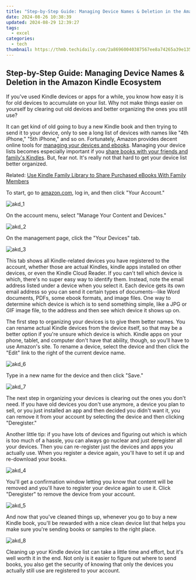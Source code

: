 ```yaml
---
title: "Step-by-Step Guide: Managing Device Names & Deletion in the Amazon Kindle Ecosystem"
date: 2024-08-26 10:38:39
updated: 2024-08-29 12:39:27
tags:
  - excel
categories:
  - tech
thumbnail: https://thmb.techidaily.com/2a86960040387567ee8a74265a39e135c9493f594810dac12c910c9d9ffd0bfb.jpg
---
```


## Step-by-Step Guide: Managing Device Names & Deletion in the Amazon Kindle Ecosystem

If you've used Kindle devices or apps for a while, you know how easy it is for old devices to accumulate on your list. Why not make things easier on yourself by clearing out old devices and better organizing the ones you still use?

 It can get kind of old going to buy a new Kindle book and then trying to send it to your device, only to see a long list of devices with names like "4th iPhone," "5th iPhone," and so on. Fortunately, Amazon provides decent online tools for [managing your devices and ebooks](https://some-knowledge.techidaily.com/in-2024-how-to-upgrade-your-mac-with-macos-sierra-simplified/). Managing your device lists becomes especially important if you [share books with your friends and family's Kindles](https://fox-blue.techidaily.com/new-the-ultimate-guide-capturing-internet-radio-with-14-methods-for-2024/). But, fear not. It's really not that hard to get your device list better organized.

Related: [Use Kindle Family Library to Share Purchased eBooks With Family Members](https://youtube-data.techidaily.com/onomy-gurus-essential-chefs-to-subscribe-to/) 

 To start, go to [amazon.com](https://www.amazon.com/?tag=hotoge-20&ascsubtag=UUhtgUeUpU218160&asc%5Frefurl=https%3A%2F%2Fwww.howtogeek.com%2F266772%2Fhow-to-rename-and-remove-kindle-devices-on-your-amazon-account%2F&asc%5Fcampaign=Short-Term), log in, and then click "Your Account."

![akd_1](https://static1.howtogeekimages.com/wordpress/wp-content/uploads/2016/08/akd_1.png) 

 On the account menu, select "Manage Your Content and Devices."

![akd_2](https://static1.howtogeekimages.com/wordpress/wp-content/uploads/2016/08/akd_2.png) 

 On the management page, click the "Your Devices" tab.

![akd_3](https://static1.howtogeekimages.com/wordpress/wp-content/uploads/2016/08/akd_3.png) 

 This tab shows all Kindle-related devices you have registered to the account, whether those are actual Kindles, kindle apps installed on other devices, or even the Kindle Cloud Reader. If you can't tell which device is which, there's no super easy way to identify them. Instead, note the email address listed under a device when you select it. Each device gets its own email address so you can send it certain types of documents--like Word documents, PDFs, some ebook formats, and image files. One way to determine which device is which is to send something simple, like a JPG or GIF image file, to the address and then see which device it shows up on.

 The first step to organizing your devices is to give them better names. You can rename actual Kindle devices from the device itself, so that may be a better option if you're unsure which device is which. Kindle apps on your phone, tablet, and computer don't have that ability, though, so you'll have to use Amazon's site. To rename a device, select the device and then click the "Edit" link to the right of the current device name.

![akd_6](https://static1.howtogeekimages.com/wordpress/wp-content/uploads/2016/08/akd_6.png) 

 Type in a new name for the device and then click "Save."

![akd_7](https://static1.howtogeekimages.com/wordpress/wp-content/uploads/2016/08/akd_7.png) 

 The next step in organizing your devices is clearing out the ones you don't need. If you have old devices you don't use anymore, a device you plan to sell, or you just installed an app and then decided you didn't want it, you can remove it from your account by selecting the device and then clicking "Deregister."

 Another little tip: if you have lots of devices and figuring out which is which is too much of a hassle, you can always go nuclear and just deregister all your devices. Then you can re-register just the devices and apps you actually use. When you register a device again, you'll have to set it up and re-download your books.

![akd_4](https://static1.howtogeekimages.com/wordpress/wp-content/uploads/2016/08/akd_4-1.png) 

 You'll get a confirmation window letting you know that content will be removed and you'll have to register your device again to use it. Click "Deregister" to remove the device from your account.

![akd_5](https://static1.howtogeekimages.com/wordpress/wp-content/uploads/2016/08/akd_5.png) 

 And now that you've cleaned things up, whenever you go to buy a new Kindle book, you'll be rewarded with a nice clean device list that helps you make sure you're sending books or samples to the right place.

![akd_8](https://static1.howtogeekimages.com/wordpress/wp-content/uploads/2016/08/akd_8.png) 

 Cleaning up your Kindle device list can take a little time and effort, but it's well worth it in the end. Not only is it easier to figure out where to send books, you also get the security of knowing that only the devices you actually still use are registered to your account.

<ins class="adsbygoogle"
     style="display:block"
     data-ad-format="autorelaxed"
     data-ad-client="ca-pub-7571918770474297"
     data-ad-slot="1223367746"></ins>



<ins class="adsbygoogle"
     style="display:block"
     data-ad-client="ca-pub-7571918770474297"
     data-ad-slot="8358498916"
     data-ad-format="auto"
     data-full-width-responsive="true"></ins>
